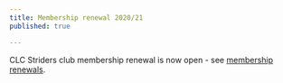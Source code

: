 ```yaml
---
title: Membership renewal 2020/21
published: true

---
```


CLC Striders club membership renewal is now open - see [membership renewals](/posts/2020-04-01-membership-renewal).
